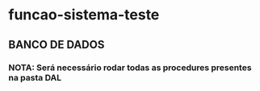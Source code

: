 # funcao-sistema-teste

## BANCO DE DADOS

### NOTA: Será necessário rodar todas as procedures presentes na pasta DAL
